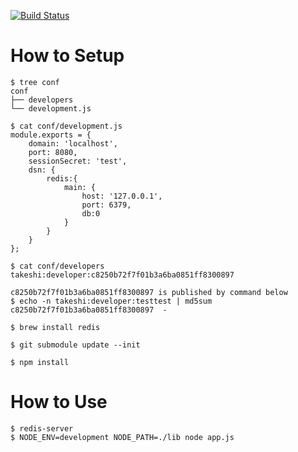 [![Build Status](https://travis-ci.org/9uArtz/future_tig.png?branch=feature/room)](https://travis-ci.org/9uArtz/future_tig)

# How to Setup

    $ tree conf
    conf
    ├── developers
    └── development.js

    $ cat conf/development.js
    module.exports = {
        domain: 'localhost',
        port: 8080,
        sessionSecret: 'test',
        dsn: {
            redis:{
                main: {
                    host: '127.0.0.1',
                    port: 6379,
                    db:0
                }
            }
        }
    };

    $ cat conf/developers
    takeshi:developer:c8250b72f7f01b3a6ba0851ff8300897

    c8250b72f7f01b3a6ba0851ff8300897 is published by command below
    $ echo -n takeshi:developer:testtest | md5sum
    c8250b72f7f01b3a6ba0851ff8300897  -

    $ brew install redis

    $ git submodule update --init

    $ npm install

# How to Use
    $ redis-server
    $ NODE_ENV=development NODE_PATH=./lib node app.js
